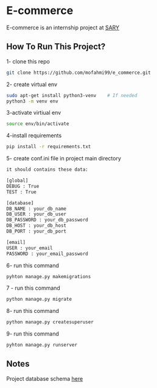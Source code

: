 # E-commerce

E-commerce is an internship project at [SARY](https://sary.com/)

## How To Run This Project?

1- clone this repo 
```bash
git clone https://github.com/mofahmi99/e_commerce.git
```
2- create virtual env 
```bash
sudo apt-get install python3-venv    # If needed
python3 -m venv env
```
3-activate virtiual env
```bash  
source env/bin/activate
```
4-install requirements 
``` bash
pip install -r requirements.txt
```
5- create conf.ini file in project main directory 
```bash
it should contains these data:

[global]
DEBUG : True
TEST : True

[database]
DB_NAME : your_db_name
DB_USER : your_db_user
DB_PASSWORD : your_db_password
DB_HOST : your_db_host
DB_PORT : your_db_port

[email]
USER : your_email
PASSWORD : your_email_password
```
6- run this command 
``` bash
pyhton manage.py makemigrations 
```

7 - run this command
```bash
python manage.py migrate 
```
8- run this command
```bash
python manage.py createsuperuser
```
9- run this command
```bash
pyhton manage.py runserver
```
## Notes

Project database schema [here](https://fv2-3.failiem.lv/down.php?i=b5d7f23tf&view) 

